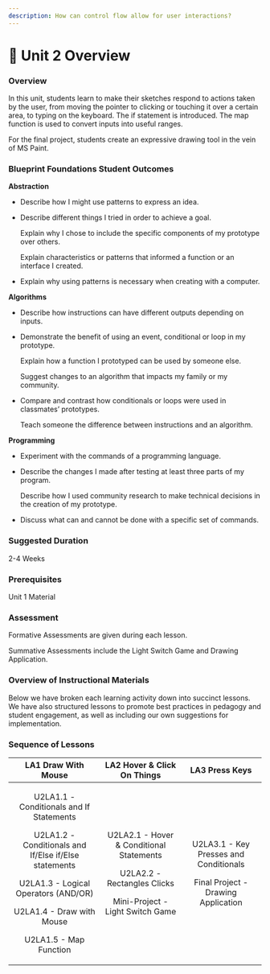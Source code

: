 ```yaml
---
description: How can control flow allow for user interactions?
---
```


# 🔮 Unit 2 Overview

### Overview

In this unit, students learn to make their sketches respond to actions taken by the user, from moving the pointer to clicking or touching it over a certain area, to typing on the keyboard. The if statement is introduced. The map function is used to convert inputs into useful ranges.

For the final project, students create an expressive drawing tool in the vein of MS Paint.

### Blueprint Foundations Student Outcomes

**Abstraction**

* Describe how I might use patterns to express an idea.
*   Describe different things I tried in order to achieve a goal.

    Explain why I chose to include the specific components of my prototype over others.

    Explain characteristics or patterns that informed a function or an interface I created.
* Explain why using patterns is necessary when creating with a computer.

**Algorithms**

* Describe how instructions can have different outputs depending on inputs.
*   Demonstrate the benefit of using an event, conditional or loop in my prototype.

    Explain how a function I prototyped can be used by someone else.

    Suggest changes to an algorithm that impacts my family or my community.
*   Compare and contrast how conditionals or loops were used in classmates’ prototypes.

    Teach someone the difference between instructions and an algorithm.

**Programming**

* Experiment with the commands of a programming language.
*   Describe the changes I made after testing at least three parts of my program.

    Describe how I used community research to make technical decisions in the creation of my prototype.
* Discuss what can and cannot be done with a specific set of commands.

### Suggested Duration

2-4 Weeks

### Prerequisites

Unit 1 Material

### Assessment

Formative Assessments are given during each lesson.&#x20;

Summative Assessments include the Light Switch Game and Drawing Application.

### Overview of Instructional Materials

Below we have broken each learning activity down into succinct lessons. We have also structured lessons to promote best practices in pedagogy and student engagement, as well as including our own suggestions for implementation.

### Sequence of Lessons

|                                                                                                               LA1 Draw With Mouse                                                                                                               |                                                         LA2 Hover & Click On Things                                                         |                                         LA3 Press Keys                                         |
| :---------------------------------------------------------------------------------------------------------------------------------------------------------------------------------------------------------------------------------------------: | :-----------------------------------------------------------------------------------------------------------------------------------------: | :--------------------------------------------------------------------------------------------: |
| <p>U2LA1.1 - Conditionals and If Statements</p><p></p><p>U2LA1.2 - Conditionals and If/Else if/Else statements</p><p></p><p>U2LA1.3 - Logical Operators (AND/OR)</p><p></p><p>U2LA1.4 - Draw with Mouse</p><p></p><p>U2LA1.5 - Map Function</p> | <p>U2LA2.1 - Hover &#x26; Conditional Statements</p><p></p><p>U2LA2.2 - Rectangles Clicks</p><p></p><p>Mini-Project - Light Switch Game</p> | <p>U2LA3.1 - Key Presses and Conditionals</p><p></p><p>Final Project - Drawing Application</p> |

